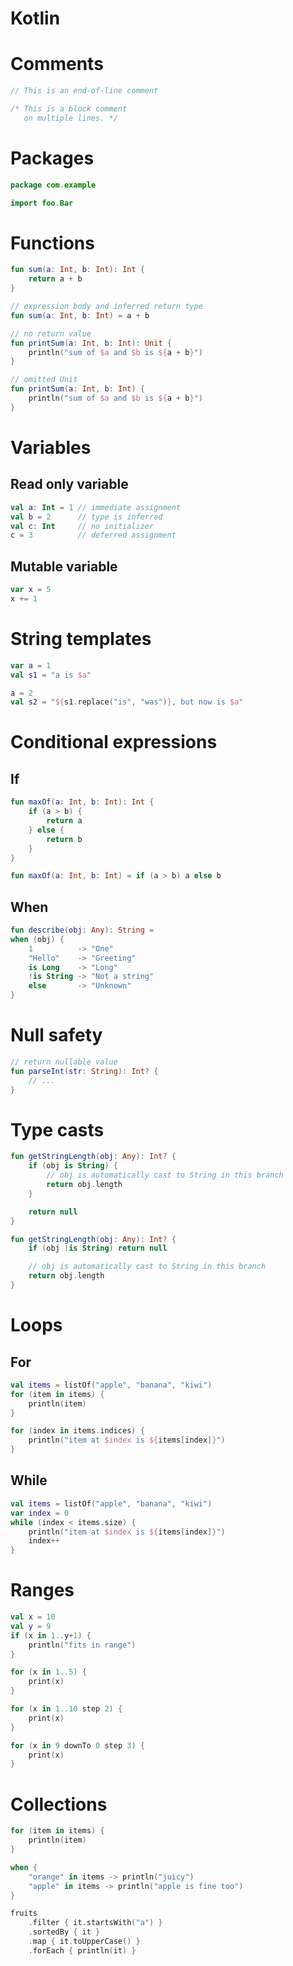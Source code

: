 Kotlin
======


Comments
========

```kotlin
// This is an end-of-line comment

/* This is a block comment
   on multiple lines. */
```


Packages
========

```kotlin
package com.example

import foo.Bar
```


Functions
=========

```kotlin
fun sum(a: Int, b: Int): Int {
    return a + b
}
```

```kotlin
// expression body and inferred return type
fun sum(a: Int, b: Int) = a + b
```

```kotlin
// no return value
fun printSum(a: Int, b: Int): Unit {
    println("sum of $a and $b is ${a + b}")
}
```

```kotlin
// omitted Unit
fun printSum(a: Int, b: Int) {
    println("sum of $a and $b is ${a + b}")
}
```


Variables
=========

Read only variable
------------------

```kotlin
val a: Int = 1 // immediate assignment
val b = 2      // type is inferred
val c: Int     // no initializer
c = 3          // deferred assignment
```

Mutable variable
----------------

```kotlin
var x = 5
x += 1
```


String templates
================

```kotlin
var a = 1
val s1 = "a is $a" 

a = 2
val s2 = "${s1.replace("is", "was")}, but now is $a"
```


Conditional expressions
=======================

If
--

```kotlin
fun maxOf(a: Int, b: Int): Int {
    if (a > b) {
        return a
    } else {
        return b
    }
}
```

```kotlin
fun maxOf(a: Int, b: Int) = if (a > b) a else b
```

When
----

```kotlin
fun describe(obj: Any): String =
when (obj) {
    1          -> "One"
    "Hello"    -> "Greeting"
    is Long    -> "Long"
    !is String -> "Not a string"
    else       -> "Unknown"
}
```


Null safety
===========

```kotlin
// return nullable value
fun parseInt(str: String): Int? {
    // ...
}
```


Type casts
==========

```kotlin
fun getStringLength(obj: Any): Int? {
    if (obj is String) {
        // obj is automatically cast to String in this branch
        return obj.length
    }

    return null
}
```

```kotlin
fun getStringLength(obj: Any): Int? {
    if (obj !is String) return null

    // obj is automatically cast to String in this branch
    return obj.length
}
```


Loops
=====

For
---

```kotlin
val items = listOf("apple", "banana", "kiwi")
for (item in items) {
    println(item)
}
```

```kotlin
for (index in items.indices) {
    println("item at $index is ${items[index]}")
}
```

While
-----

```kotlin
val items = listOf("apple", "banana", "kiwi")
var index = 0
while (index < items.size) {
    println("item at $index is ${items[index]}")
    index++
}
```


Ranges
======

```kotlin
val x = 10
val y = 9
if (x in 1..y+1) {
    println("fits in range")
}
```

```kotlin
for (x in 1..5) {
    print(x)
}
```

```kotlin
for (x in 1..10 step 2) {
    print(x)
}
```

```kotlin
for (x in 9 downTo 0 step 3) {
    print(x)
}
```


Collections
===========

```kotlin
for (item in items) {
    println(item)
}
```

```kotlin
when {
    "orange" in items -> println("juicy")
    "apple" in items -> println("apple is fine too")
}
```

```kotlin
fruits
    .filter { it.startsWith("a") }
    .sortedBy { it }
    .map { it.toUpperCase() }
    .forEach { println(it) }
```
